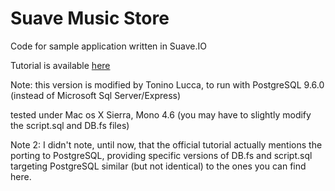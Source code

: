 # Suave Music Store
Code for sample application written in Suave.IO

Tutorial is available [here](https://www.gitbook.com/book/theimowski/suave-music-store)

Note: this version is modified by Tonino Lucca, to run with PostgreSQL 9.6.0 (instead of Microsoft Sql Server/Express)

tested under Mac os X Sierra, Mono 4.6
(you may have to slightly modify the script.sql and DB.fs files)

Note 2: I didn't note, until now, that the official tutorial actually mentions the porting to PostgreSQL, providing specific versions of DB.fs and script.sql targeting PostgreSQL similar (but not identical) to the ones you can find here.


